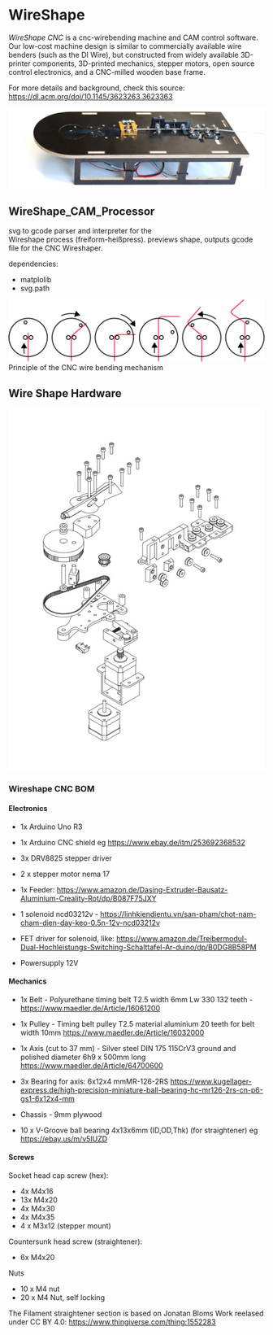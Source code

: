 # WireShape

*WireShape CNC* is a cnc-wirebending machine and CAM control software. Our low-cost machine design is similar to commercially available wire benders (such as the DI Wire), but constructed from widely available 3D-printer components, 3D-printed mechanics, stepper motors, open source control electronics, and a CNC-milled wooden base frame. 

For more details and background, check this source:
https://dl.acm.org/doi/10.1145/3623263.3623363


<img width="652" alt="machine" src="https://github.com/hnnswldschtz/WireShape/blob/master/Hardware/images/WireBending_Machine_2.jpg?raw=true">


## WireShape_CAM_Processor
svg to gcode parser and interpreter for the  
Wireshape process (freiform-heißpress). 
previews shape, outputs gcode file for the CNC Wireshaper. 

dependencies: 
- matplolib 
- svg.path

<img width="652" alt="bedning steps" src="https://github.com/hnnswldschtz/WireShape/blob/master/Hardware/images/bend_steps_fat.jpg?raw=truee">
Principle of the CNC wire bending mechanism


## Wire Shape Hardware

<img width="652" alt="assembly" src="https://github.com/hnnswldschtz/WireShape/blob/master/Hardware/images/wireshape_cnc_explosion.jpg?raw=true">


### Wireshape CNC BOM

#### Electronics
+ 1x Arduino Uno R3
+ 1x Arduino CNC shield eg https://www.ebay.de/itm/253692368532
+ 3x DRV8825 stepper driver
+ 2 x stepper motor nema 17 
+ 1x Feeder:  https://www.amazon.de/Dasing-Extruder-Bausatz-Aluminium-Creality-Rot/dp/B087F75JXY

+ 1 solenoid ncd03212v - https://linhkiendientu.vn/san-pham/chot-nam-cham-dien-day-keo-0.5n-12v-ncd03212v
+ FET driver for solenoid, like: https://www.amazon.de/Treibermodul-Dual-Hochleistungs-Switching-Schalttafel-Ar-duino/dp/B0DG8B58PM
+ Powersupply 12V

#### Mechanics
+ 1x Belt - Polyurethane timing belt T2.5 width 6mm Lw 330 132 teeth - https://www.maedler.de/Article/16061200

+ 1x Pulley - Timing belt pulley T2.5 material aluminium 20 teeth for belt width 10mm https://www.maedler.de/Article/16032000
+ 1x Axis (cut to 37 mm) -  Silver steel DIN 175 115CrV3 ground and polished diameter 6h9 x 500mm long https://www.maedler.de/Article/64700600
+ 3x Bearing for axis:  6x12x4 mmMR-126-2RS https://www.kugellager-express.de/high-precision-miniature-ball-bearing-hc-mr126-2rs-cn-p6-gs1-6x12x4-mm
+ Chassis - 9mm plywood
+ 10 x V-Groove ball bearing 4x13x6mm (ID,OD,Thk) (for straightener)
eg https://ebay.us/m/v5IUZD

#### Screws
Socket head cap screw (hex):
+ 4x  M4x16
+ 13x M4x20
+ 4x  M4x30
+ 4x  M4x35
+ 4 x M3x12 (stepper mount)

Countersunk head screw (straightener):
+ 6x M4x20

Nuts
+ 10 x M4 nut
+ 20 x M4 Nut, self locking

The Filament straightener section is based on Jonatan Bloms Work reelased under CC BY 4.0:
https://www.thingiverse.com/thing:1552283

